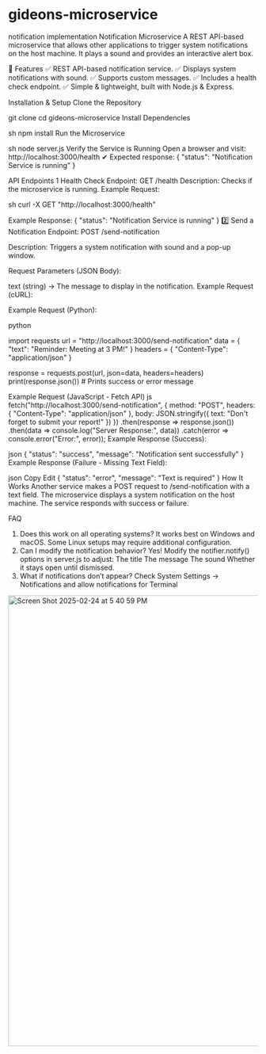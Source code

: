 # gideons-microservice
notification implementation
 Notification Microservice
 A REST API-based microservice that allows other applications to trigger system notifications on the host machine. It plays a sound and provides an interactive alert box.

📌 Features
✅ REST API-based notification service.
✅ Displays system notifications with sound.
✅ Supports custom messages.
✅ Includes a health check endpoint.
✅ Simple & lightweight, built with Node.js & Express.

 Installation & Setup
Clone the Repository



git clone <your-repo-url>
cd gideons-microservice
Install Dependencies

sh
npm install
Run the Microservice

sh
node server.js
Verify the Service is Running Open a browser and visit:
http://localhost:3000/health
✔ Expected response:
{ "status": "Notification Service is running" }

 API Endpoints
1️ Health Check
Endpoint: GET /health
Description: Checks if the microservice is running.
Example Request:

sh
curl -X GET "http://localhost:3000/health"


Example Response:
{ "status": "Notification Service is running" }
2️⃣ Send a Notification
Endpoint: POST /send-notification

Description: Triggers a system notification with sound and a pop-up window.

Request Parameters (JSON Body):

text (string) → The message to display in the notification.
Example Request (cURL):


Example Request (Python):

python

import requests
url = "http://localhost:3000/send-notification"
data = { "text": "Reminder: Meeting at 3 PM!" }
headers = { "Content-Type": "application/json" }

response = requests.post(url, json=data, headers=headers)
print(response.json())  # Prints success or error message

Example Request (JavaScript - Fetch API)
js
fetch("http://localhost:3000/send-notification", {
    method: "POST",
    headers: { "Content-Type": "application/json" },
    body: JSON.stringify({ text: "Don't forget to submit your report!" })
})
.then(response => response.json())
.then(data => console.log("Server Response:", data))
.catch(error => console.error("Error:", error));
Example Response (Success):

json
{
    "status": "success",
    "message": "Notification sent successfully"
}
Example Response (Failure - Missing Text Field):

json
Copy
Edit
{
    "status": "error",
    "message": "Text is required"
}
 How It Works
Another service  makes a POST request to /send-notification with a text field.
The microservice displays a system notification on the host machine.
The service responds with success or failure.

 FAQ
1. Does this work on all operating systems?
It works best on Windows and macOS. Some Linux setups may require additional configuration.
2. Can I modify the notification behavior?
Yes! Modify the notifier.notify() options in server.js to adjust:
The title
The message
The sound
Whether it stays open until dismissed.
3. What if notifications don’t appear?
 Check System Settings → Notifications and allow notifications for Terminal


<img width="910" alt="Screen Shot 2025-02-24 at 5 40 59 PM" src="https://github.com/user-attachments/assets/2593118c-f237-4d66-b92b-f8e53e6ca7fc" />
